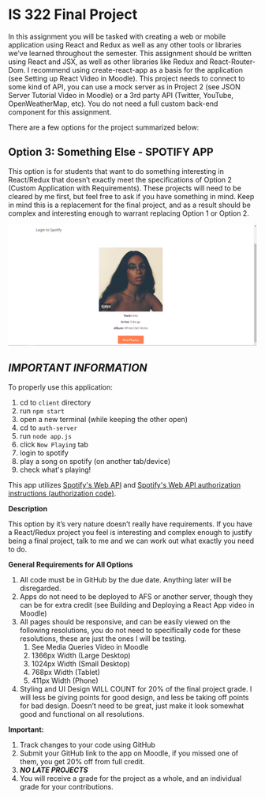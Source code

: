 IS 322 Final Project
=====================

In this assignment you will be tasked with creating a web or mobile application using React and
Redux as well as any other tools or libraries we’ve learned throughout the semester.
This assignment should be written using React and JSX, as well as other libraries like Redux and
React-Router-Dom. I recommend using create-react-app as a basis for the application (see
Setting up React Video in Moodle). This project needs to connect to some kind of API, you can
use a mock server as in Project 2 (see JSON Server Tutorial Video in Moodle) or a 3rd party API
(Twitter, YouTube, OpenWeatherMap, etc). You do not need a full custom back-end component
for this assignment.

There are a few options for the project summarized below:

Option 3: Something Else - SPOTIFY APP
--
This option is for students that want to do something interesting in React/Redux that doesn’t
exactly meet the specifications of Option 2 (Custom Application with Requirements). These
projects will need to be cleared by me first, but feel free to ask if you have something in mind.
Keep in mind this is a replacement for the final project, and as a result should be complex and
interesting enough to warrant replacing Option 1 or Option 2.

![Currently Playing Solange](https://github.com/stval98/is322-spotify-app/blob/master/Example.png)

***IMPORTANT INFORMATION***
--
To properly use this application:
1. cd to `client` directory
2. run `npm start`
3. open a new terminal (while keeping the other open)
4. cd to `auth-server`
5. run `node app.js`
6. click `Now Playing` tab
7. login to spotify
8. play a song on spotify (on another tab/device)
9. check what's playing!

This app utilizes [Spotify's Web API](https://github.com/jmperez/spotify-web-api-js) and [Spotify's Web API authorization instructions (authorization code)](https://github.com/spotify/web-api-auth-examples).

**Description**

This option by it’s very nature doesn’t really have requirements. If you have a React/Redux project you
feel is interesting and complex enough to justify being a final project, talk to me and we can work out
what exactly you need to do.

**General Requirements for All Options**
1. All code must be in GitHub by the due date. Anything later will be disregarded.
2. Apps do not need to be deployed to AFS or another server, though they can be for extra
credit (see Building and Deploying a React App video in Moodle)
3. All pages should be responsive, and can be easily viewed on the following resolutions,
you do not need to specifically code for these resolutions, these are just the ones I will
be testing.
    1. See Media Queries Video in Moodle
    2. 1366px Width (Large Desktop)
    3. 1024px Width (Small Desktop)
    4. 768px Width (Tablet)
    5. 411px Width (Phone)
4. Styling and UI Design WILL COUNT for 20% of the final project grade. I will less be giving points for good design, and less be taking off points for bad design. Doesn’t need to be great, just make it look somewhat good and functional on all resolutions.

**Important:**
1. Track changes to your code using GitHub
2. Submit your GitHub link to the app on Moodle, if you missed one of them, you get 20% off
from full credit.
3. ***NO LATE PROJECTS***
4. You will receive a grade for the project as a whole, and an individual grade for your
contributions.

